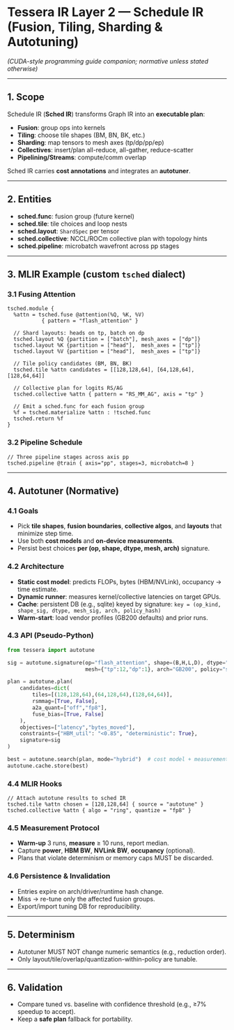 # Tessera IR Layer 2 — Schedule IR (Fusion, Tiling, Sharding & Autotuning)
*(CUDA-style programming guide companion; normative unless stated otherwise)*

---

## 1. Scope
Schedule IR (**Sched IR**) transforms Graph IR into an **executable plan**:
- **Fusion**: group ops into kernels
- **Tiling**: choose tile shapes (BM, BN, BK, etc.)
- **Sharding**: map tensors to mesh axes (tp/dp/pp/ep)
- **Collectives**: insert/plan all-reduce, all-gather, reduce-scatter
- **Pipelining/Streams**: compute/comm overlap

Sched IR carries **cost annotations** and integrates an **autotuner**.

---

## 2. Entities
- **sched.func**: fusion group (future kernel)
- **sched.tile**: tile choices and loop nests
- **sched.layout**: `ShardSpec` per tensor
- **sched.collective**: NCCL/ROCm collective plan with topology hints
- **sched.pipeline**: microbatch wavefront across pp stages

---

## 3. MLIR Example (custom `tsched` dialect)
### 3.1 Fusing Attention
```mlir
tsched.module {
  %attn = tsched.fuse @attention(%Q, %K, %V)
           { pattern = "flash_attention" }

  // Shard layouts: heads on tp, batch on dp
  tsched.layout %Q {partition = ["batch"], mesh_axes = ["dp"]}
  tsched.layout %K {partition = ["head"],  mesh_axes = ["tp"]}
  tsched.layout %V {partition = ["head"],  mesh_axes = ["tp"]}

  // Tile policy candidates (BM, BN, BK)
  tsched.tile %attn candidates = [[128,128,64], [64,128,64], [128,64,64]]

  // Collective plan for logits RS/AG
  tsched.collective %attn { pattern = "RS_MM_AG", axis = "tp" }

  // Emit a sched.func for each fusion group
  %f = tsched.materialize %attn : !tsched.func
  tsched.return %f
}
```

### 3.2 Pipeline Schedule
```mlir
// Three pipeline stages across axis pp
tsched.pipeline @train { axis="pp", stages=3, microbatch=8 }
```

---

## 4. Autotuner (Normative)
### 4.1 Goals
- Pick **tile shapes**, **fusion boundaries**, **collective algos**, and **layouts** that minimize step time.
- Use both **cost models** and **on-device measurements**.
- Persist best choices **per (op, shape, dtype, mesh, arch)** signature.

### 4.2 Architecture
- **Static cost model**: predicts FLOPs, bytes (HBM/NVLink), occupancy → time estimate.
- **Dynamic runner**: measures kernel/collective latencies on target GPUs.
- **Cache**: persistent DB (e.g., sqlite) keyed by signature:
  `key = (op_kind, shape_sig, dtype, mesh_sig, arch, policy_hash)`
- **Warm-start**: load vendor profiles (GB200 defaults) and prior runs.

### 4.3 API (Pseudo-Python)
```python
from tessera import autotune

sig = autotune.signature(op="flash_attention", shape=(B,H,L,D), dtype="fp8_e4m3",
                         mesh={"tp":12,"dp":1}, arch="GB200", policy="stable" )

plan = autotune.plan(
    candidates=dict(
        tiles=[(128,128,64),(64,128,64),(128,64,64)],
        rsmmag=[True, False],
        a2a_quant=["off","fp8"],
        fuse_bias=[True, False]
    ),
    objectives=["latency","bytes_moved"],
    constraints={"HBM_util": "<0.85", "deterministic": True},
    signature=sig
)

best = autotune.search(plan, mode="hybrid")  # cost model + measurements
autotune.cache.store(best)
```

### 4.4 MLIR Hooks
```mlir
// Attach autotune results to sched IR
tsched.tile %attn chosen = [128,128,64] { source = "autotune" }
tsched.collective %attn { algo = "ring", quantize = "fp8" }
```

### 4.5 Measurement Protocol
- **Warm-up** 3 runs, **measure** ≥ 10 runs, report median.
- Capture **power**, **HBM BW**, **NVLink BW**, **occupancy** (optional).
- Plans that violate determinism or memory caps MUST be discarded.

### 4.6 Persistence & Invalidation
- Entries expire on arch/driver/runtime hash change.
- Miss → re-tune only the affected fusion groups.
- Export/import tuning DB for reproducibility.

---

## 5. Determinism
- Autotuner MUST NOT change numeric semantics (e.g., reduction order).
- Only layout/tile/overlap/quantization-within-policy are tunable.

---

## 6. Validation
- Compare tuned vs. baseline with confidence threshold (e.g., ≥7% speedup to accept).
- Keep a **safe plan** fallback for portability.
